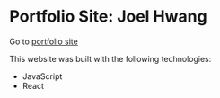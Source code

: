 # Portfolio Site: Joel Hwang
Go to [portfolio site](https://joelhwang.github.io/portfolio/)

This website was built with the following technologies:
* JavaScript
* React

